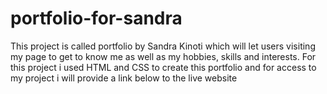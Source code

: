 # portfolio-for-sandra
This project is called portfolio by Sandra Kinoti which will let users visiting my page to get to know me as well as my hobbies, skills and interests.
For this project i used HTML and CSS to create this portfolio and for access to my project i will provide a link below to the live website

